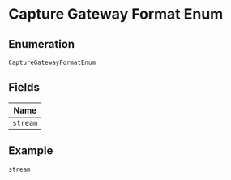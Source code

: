 
# Capture Gateway Format Enum

## Enumeration

`CaptureGatewayFormatEnum`

## Fields

| Name |
|  --- |
| `stream` |

## Example

```
stream
```

